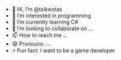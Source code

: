 - 👋 Hi, I’m @tsikwstas
- 👀 I’m interested in programming
- 🌱 I’m currently learning C#
- 💞️ I’m looking to collaborate on ...
- 📫 How to reach me ...
- 😄 Pronouns: ...
- ⚡ Fun fact: I want to be a game developer

<!---
tsikwstas/tsikwstas is a ✨ special ✨ repository because its `README.md` (this file) appears on your GitHub profile.
You can click the Preview link to take a look at your changes.
--->
